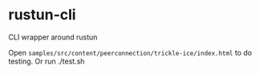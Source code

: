 # rustun-cli

CLI wrapper around rustun

Open `samples/src/content/peerconnection/trickle-ice/index.html` to do testing. Or run ./test.sh